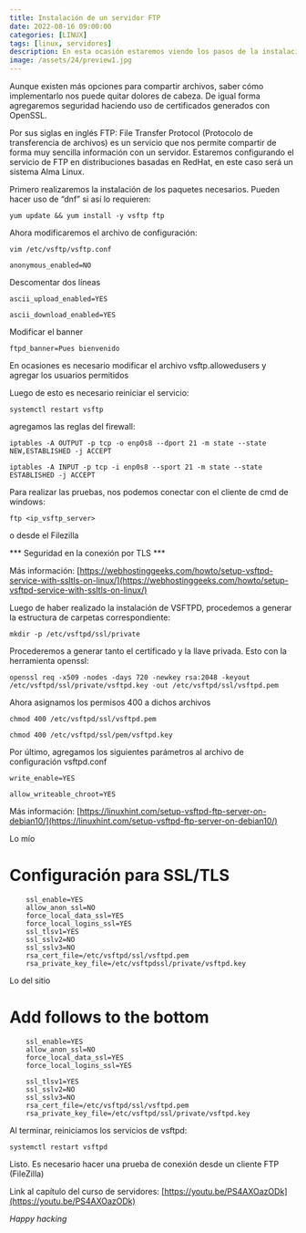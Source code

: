 ```yaml
---
title: Instalación de un servidor FTP
date: 2022-08-16 09:00:00 
categories: [LINUX]
tags: [linux, servidores]
description: En esta ocasión estaremos viendo los pasos de la instalación de un servidor FTP con el servicio VSFTPD.
image: /assets/24/preview1.jpg
---
```


Aunque existen más opciones para compartir archivos, saber cómo implementarlo nos puede quitar dolores de cabeza. De igual forma agregaremos seguridad haciendo uso de certificados generados con OpenSSL.

Por sus siglas en inglés FTP: File Transfer Protocol (Protocolo de transferencia de archivos) es un servicio que nos permite compartir de forma muy sencilla información con un servidor. Estaremos configurando el servicio de FTP en distribuciones basadas en RedHat, en este caso será un sistema Alma Linux.

Primero realizaremos la instalación de los paquetes necesarios. Pueden hacer uso de
“dnf” si así lo requieren:

    yum update && yum install -y vsftp ftp

Ahora modificaremos el archivo de configuración:

    vim /etc/vsftp/vsftp.conf

    anonymous_enabled=NO
    
Descomentar dos líneas

    ascii_upload_enabled=YES

    ascii_download_enabled=YES

Modificar el banner

    ftpd_banner=Pues bienvenido

En ocasiones es necesario modificar el archivo vsftp.allowedusers
y agregar los usuarios permitidos   

Luego de esto es necesario reiniciar el servicio:

    systemctl restart vsftp

agregamos las reglas del firewall:

    iptables -A OUTPUT -p tcp -o enp0s8 --dport 21 -m state --state NEW,ESTABLISHED -j ACCEPT

    iptables -A INPUT -p tcp -i enp0s8 --sport 21 -m state --state ESTABLISHED -j ACCEPT

Para realizar las pruebas, nos podemos conectar con el cliente de cmd de windows:

    ftp <ip_vsftp_server>

o desde el Filezilla


*** Seguridad en la conexión por TLS ***

Más información: [https://webhostinggeeks.com/howto/setup-vsftpd-service-with-ssltls-on-linux/](https://webhostinggeeks.com/howto/setup-vsftpd-service-with-ssltls-on-linux/)

Luego de haber realizado la instalación de VSFTPD, procedemos a generar la estructura de carpetas
correspondiente:

    mkdir -p /etc/vsftpd/ssl/private

Procederemos a generar tanto el certificado y la llave privada. Esto con la
herramienta openssl:

    openssl req -x509 -nodes -days 720 -newkey rsa:2048 -keyout /etc/vsftpd/ssl/private/vsftpd.key -out /etc/vsftpd/ssl/vsftpd.pem

Ahora asignamos los permisos 400 a dichos archivos

    chmod 400 /etc/vsftpd/ssl/vsftpd.pem

    chmod 400 /etc/vsftpd/ssl/pem/vsftpd.key

Por último, agregamos los siguientes parámetros al archivo de configuración vsftpd.conf

    write_enable=YES

    allow_writeable_chroot=YES

Más información: [https://linuxhint.com/setup-vsftpd-ftp-server-on-debian10/](https://linuxhint.com/setup-vsftpd-ftp-server-on-debian10/)

Lo mío

# Configuración para SSL/TLS
        ssl_enable=YES
        allow_anon_ssl=NO
        force_local_data_ssl=YES
        force_local_logins_ssl=YES
        ssl_tlsv1=YES
        ssl_sslv2=NO
        ssl_sslv3=NO
        rsa_cert_file=/etc/vsftpd/ssl/vsftpd.pem
        rsa_private_key_file=/etc/vsftpdssl/private/vsftpd.key

Lo del sitio

# Add follows to the bottom
        ssl_enable=YES
        allow_anon_ssl=NO
        force_local_data_ssl=YES
        force_local_logins_ssl=YES

        ssl_tlsv1=YES
        ssl_sslv2=NO
        ssl_sslv3=NO
        rsa_cert_file=/etc/vsftpd/ssl/vsftpd.pem
        rsa_private_key_file=/etc/vsftpd/ssl/private/vsftpd.key

Al terminar, reiniciamos los servicios de vsftpd:

    systemctl restart vsftpd

Listo. Es necesario hacer una prueba de conexión desde un cliente FTP (FileZilla)

Link al capítulo del curso de servidores: [https://youtu.be/PS4AXOazODk](https://youtu.be/PS4AXOazODk)




_Happy hacking_
